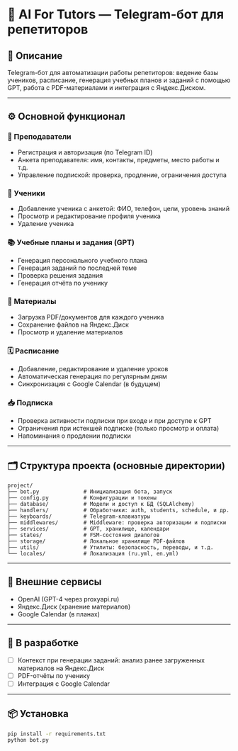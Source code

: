 # 🤖 AI For Tutors — Telegram-бот для репетиторов

## 📌 Описание
Telegram-бот для автоматизации работы репетиторов: ведение базы учеников, расписание, генерация учебных планов и заданий с помощью GPT, работа с PDF-материалами и интеграция с Яндекс.Диском.

---

## ⚙️ Основной функционал

### 👤 Преподаватели
- Регистрация и авторизация (по Telegram ID)
- Анкета преподавателя: имя, контакты, предметы, место работы и т.д.
- Управление подпиской: проверка, продление, ограничения доступа

### 👥 Ученики
- Добавление ученика с анкетой: ФИО, телефон, цели, уровень знаний
- Просмотр и редактирование профиля ученика
- Удаление ученика

### 📚 Учебные планы и задания (GPT)
- Генерация персонального учебного плана
- Генерация заданий по последней теме
- Проверка решения задания
- Генерация отчёта по ученику

### 📎 Материалы
- Загрузка PDF/документов для каждого ученика
- Сохранение файлов на Яндекс.Диск
- Просмотр и удаление материалов

### 🗓 Расписание
- Добавление, редактирование и удаление уроков
- Автоматическая генерация по регулярным дням
- Синхронизация с Google Calendar (в будущем)

### 📥 Подписка
- Проверка активности подписки при входе и при доступе к GPT
- Ограничения при истекшей подписке (только просмотр и оплата)
- Напоминания о продлении подписки

---

## 🗂 Структура проекта (основные директории)
```
project/
├── bot.py              # Инициализация бота, запуск
├── config.py           # Конфигурации и токены
├── database/           # Модели и доступ к БД (SQLAlchemy)
├── handlers/           # Обработчики: auth, students, schedule, и др.
├── keyboards/          # Telegram-клавиатуры
├── middlewares/        # Middleware: проверка авторизации и подписки
├── services/           # GPT, хранилище, календари
├── states/             # FSM-состояния диалогов
├── storage/            # Локальное хранилище PDF-файлов
├── utils/              # Утилиты: безопасность, переводы, и т.д.
└── locales/            # Локализация (ru.yml, en.yml)
```

---

## 🔌 Внешние сервисы
- OpenAI (GPT-4 через proxyapi.ru)
- Яндекс.Диск (хранение материалов)
- Google Calendar (в планах)

---

## 🔄 В разработке
- [ ] Контекст при генерации заданий: анализ ранее загруженных материалов на Яндекс.Диск
- [ ] PDF-отчёты по ученику
- [ ] Интеграция с Google Calendar

---

## 📦 Установка
```bash
pip install -r requirements.txt
python bot.py
```